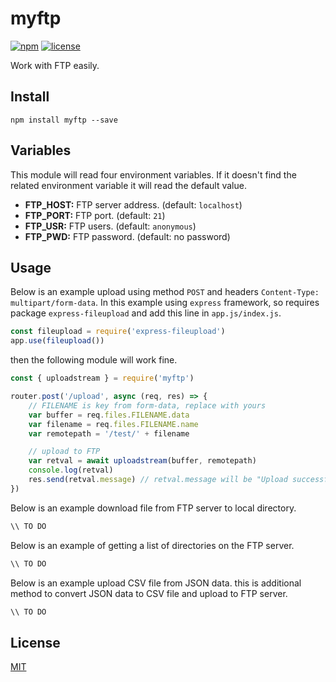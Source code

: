# myftp

[![npm](https://img.shields.io/npm/v/myftp.svg?style=flat-square)](https://www.npmjs.com/package/@thesuhu/colorconsole)
[![license](https://img.shields.io/github/license/thesuhu/myftp?style=flat-square)](https://github.com/thesuhu/colorconsole/blob/master/LICENSE)

Work with FTP easily.

## Install

`
npm install myftp --save
`

## Variables

This module will read four environment variables. If it doesn't find the related environment variable it will read the default value.

* **FTP_HOST:** FTP server address. (default: `localhost`) 
* **FTP_PORT:** FTP port. (default: `21`)
* **FTP_USR:** FTP users. (default: `anonymous`)
* **FTP_PWD:** FTP password. (default: no password)

## Usage

Below is an example upload using method `POST` and headers `Content-Type: multipart/form-data`. In this example using `express` framework, so requires package `express-fileupload` and add this line in `app.js/index.js`.

```js
const fileupload = require('express-fileupload')
app.use(fileupload())
```

then the following module will work fine. 

```js
const { uploadstream } = require('myftp')

router.post('/upload', async (req, res) => {
    // FILENAME is key from form-data, replace with yours
    var buffer = req.files.FILENAME.data 
    var filename = req.files.FILENAME.name 
    var remotepath = '/test/' + filename

    // upload to FTP
    var retval = await uploadstream(buffer, remotepath)
    console.log(retval)
    res.send(retval.message) // retval.message will be "Upload successful" if no error
})
```

Below is an example download file from FTP server to local directory.

```js
\\ TO DO
```

Below is an example of getting a list of directories on the FTP server.

```js
\\ TO DO
```

Below is an example upload CSV file from JSON data. this is additional method to convert JSON data to CSV file and upload to FTP server.

```js
\\ TO DO
```

## License

[MIT](https://github.com/thesuhu/myftp/blob/master/LICENSE)